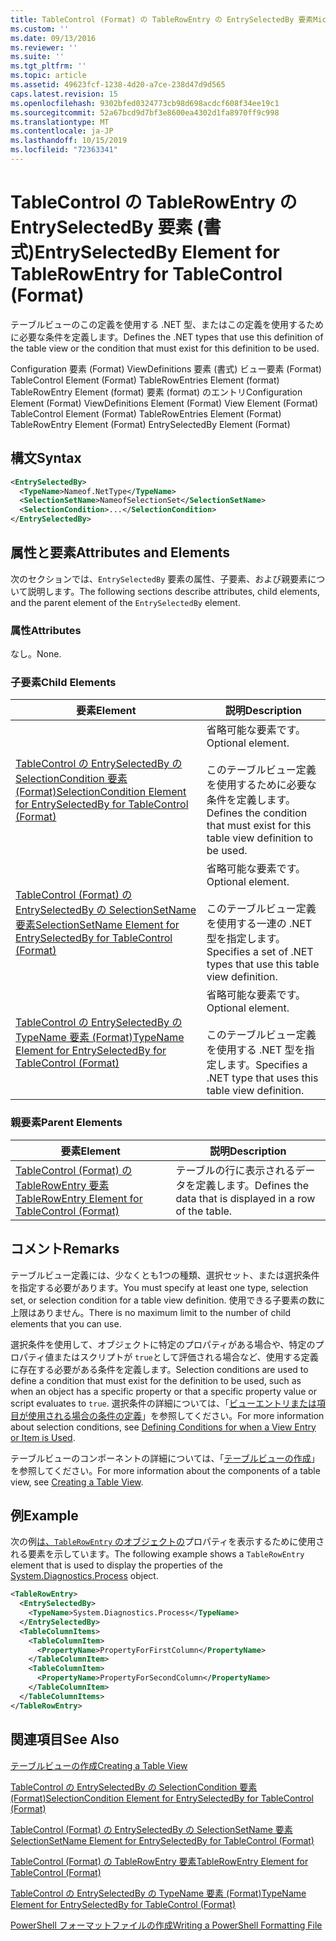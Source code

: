 ```yaml
---
title: TableControl (Format) の TableRowEntry の EntrySelectedBy 要素Microsoft Docs
ms.custom: ''
ms.date: 09/13/2016
ms.reviewer: ''
ms.suite: ''
ms.tgt_pltfrm: ''
ms.topic: article
ms.assetid: 49623fcf-1238-4d20-a7ce-238d47d9d565
caps.latest.revision: 15
ms.openlocfilehash: 9302bfed0324773cb98d698acdcf608f34ee19c1
ms.sourcegitcommit: 52a67bcd9d7bf3e8600ea4302d1fa8970ff9c998
ms.translationtype: MT
ms.contentlocale: ja-JP
ms.lasthandoff: 10/15/2019
ms.locfileid: "72363341"
---
```

# <a name="entryselectedby-element-for-tablerowentry--for-tablecontrol-format"></a><span data-ttu-id="b52c9-102">TableControl の TableRowEntry の EntrySelectedBy 要素 (書式)</span><span class="sxs-lookup"><span data-stu-id="b52c9-102">EntrySelectedBy Element for TableRowEntry  for TableControl (Format)</span></span>

<span data-ttu-id="b52c9-103">テーブルビューのこの定義を使用する .NET 型、またはこの定義を使用するために必要な条件を定義します。</span><span class="sxs-lookup"><span data-stu-id="b52c9-103">Defines the .NET types that use this definition of the table view or the condition that must exist for this definition to be used.</span></span>

<span data-ttu-id="b52c9-104">Configuration 要素 (Format) ViewDefinitions 要素 (書式) ビュー要素 (Format) TableControl Element (Format) TableRowEntries Element (format) TableRowEntry Element (format) 要素 (format) のエントリ</span><span class="sxs-lookup"><span data-stu-id="b52c9-104">Configuration Element (Format) ViewDefinitions Element (Format) View Element (Format) TableControl Element (Format) TableRowEntries Element (Format) TableRowEntry Element (Format) EntrySelectedBy Element (Format)</span></span>

## <a name="syntax"></a><span data-ttu-id="b52c9-105">構文</span><span class="sxs-lookup"><span data-stu-id="b52c9-105">Syntax</span></span>

```xml
<EntrySelectedBy>
  <TypeName>Nameof.NetType</TypeName>
  <SelectionSetName>NameofSelectionSet</SelectionSetName>
  <SelectionCondition>...</SelectionCondition>
</EntrySelectedBy>
```

## <a name="attributes-and-elements"></a><span data-ttu-id="b52c9-106">属性と要素</span><span class="sxs-lookup"><span data-stu-id="b52c9-106">Attributes and Elements</span></span>

<span data-ttu-id="b52c9-107">次のセクションでは、`EntrySelectedBy` 要素の属性、子要素、および親要素について説明します。</span><span class="sxs-lookup"><span data-stu-id="b52c9-107">The following sections describe attributes, child elements, and the parent element of the `EntrySelectedBy` element.</span></span>

### <a name="attributes"></a><span data-ttu-id="b52c9-108">属性</span><span class="sxs-lookup"><span data-stu-id="b52c9-108">Attributes</span></span>

<span data-ttu-id="b52c9-109">なし。</span><span class="sxs-lookup"><span data-stu-id="b52c9-109">None.</span></span>

### <a name="child-elements"></a><span data-ttu-id="b52c9-110">子要素</span><span class="sxs-lookup"><span data-stu-id="b52c9-110">Child Elements</span></span>

|<span data-ttu-id="b52c9-111">要素</span><span class="sxs-lookup"><span data-stu-id="b52c9-111">Element</span></span>|<span data-ttu-id="b52c9-112">説明</span><span class="sxs-lookup"><span data-stu-id="b52c9-112">Description</span></span>|
|-------------|-----------------|
|[<span data-ttu-id="b52c9-113">TableControl の EntrySelectedBy の SelectionCondition 要素 (Format)</span><span class="sxs-lookup"><span data-stu-id="b52c9-113">SelectionCondition Element for EntrySelectedBy for TableControl (Format)</span></span>](./selectioncondition-element-for-entryselectedby-for-tablecontrol-format.md)|<span data-ttu-id="b52c9-114">省略可能な要素です。</span><span class="sxs-lookup"><span data-stu-id="b52c9-114">Optional element.</span></span><br /><br /> <span data-ttu-id="b52c9-115">このテーブルビュー定義を使用するために必要な条件を定義します。</span><span class="sxs-lookup"><span data-stu-id="b52c9-115">Defines the condition that must exist for this table view definition to be used.</span></span>|
|[<span data-ttu-id="b52c9-116">TableControl (Format) の EntrySelectedBy の SelectionSetName 要素</span><span class="sxs-lookup"><span data-stu-id="b52c9-116">SelectionSetName Element for EntrySelectedBy for TableControl (Format)</span></span>](./selectionsetname-element-for-entryselectedby-for-tablecontrol-format.md)|<span data-ttu-id="b52c9-117">省略可能な要素です。</span><span class="sxs-lookup"><span data-stu-id="b52c9-117">Optional element.</span></span><br /><br /> <span data-ttu-id="b52c9-118">このテーブルビュー定義を使用する一連の .NET 型を指定します。</span><span class="sxs-lookup"><span data-stu-id="b52c9-118">Specifies a set of .NET types that use this table view definition.</span></span>|
|[<span data-ttu-id="b52c9-119">TableControl の EntrySelectedBy の TypeName 要素 (Format)</span><span class="sxs-lookup"><span data-stu-id="b52c9-119">TypeName Element for EntrySelectedBy for TableControl (Format)</span></span>](./typename-element-for-entryselectedby-for-tablecontrol-format.md)|<span data-ttu-id="b52c9-120">省略可能な要素です。</span><span class="sxs-lookup"><span data-stu-id="b52c9-120">Optional element.</span></span><br /><br /> <span data-ttu-id="b52c9-121">このテーブルビュー定義を使用する .NET 型を指定します。</span><span class="sxs-lookup"><span data-stu-id="b52c9-121">Specifies a .NET type that uses this table view definition.</span></span>|

### <a name="parent-elements"></a><span data-ttu-id="b52c9-122">親要素</span><span class="sxs-lookup"><span data-stu-id="b52c9-122">Parent Elements</span></span>

|<span data-ttu-id="b52c9-123">要素</span><span class="sxs-lookup"><span data-stu-id="b52c9-123">Element</span></span>|<span data-ttu-id="b52c9-124">説明</span><span class="sxs-lookup"><span data-stu-id="b52c9-124">Description</span></span>|
|-------------|-----------------|
|[<span data-ttu-id="b52c9-125">TableControl (Format) の TableRowEntry 要素</span><span class="sxs-lookup"><span data-stu-id="b52c9-125">TableRowEntry Element for TableControl (Format)</span></span>](./tablerowentry-element-for-tablerowentries-for-tablecontrol-format.md)|<span data-ttu-id="b52c9-126">テーブルの行に表示されるデータを定義します。</span><span class="sxs-lookup"><span data-stu-id="b52c9-126">Defines the data that is displayed in a row of the table.</span></span>|

## <a name="remarks"></a><span data-ttu-id="b52c9-127">コメント</span><span class="sxs-lookup"><span data-stu-id="b52c9-127">Remarks</span></span>

<span data-ttu-id="b52c9-128">テーブルビュー定義には、少なくとも1つの種類、選択セット、または選択条件を指定する必要があります。</span><span class="sxs-lookup"><span data-stu-id="b52c9-128">You must specify at least one type, selection set, or selection condition for a table view definition.</span></span> <span data-ttu-id="b52c9-129">使用できる子要素の数に上限はありません。</span><span class="sxs-lookup"><span data-stu-id="b52c9-129">There is no maximum limit to the number of child elements that you can use.</span></span>

<span data-ttu-id="b52c9-130">選択条件を使用して、オブジェクトに特定のプロパティがある場合や、特定のプロパティ値またはスクリプトが `true`として評価される場合など、使用する定義に存在する必要がある条件を定義します。</span><span class="sxs-lookup"><span data-stu-id="b52c9-130">Selection conditions are used to define a condition that must exist for the definition to be used, such as when an object has a specific property or that a specific property value or script evaluates to `true`.</span></span> <span data-ttu-id="b52c9-131">選択条件の詳細については、「[ビューエントリまたは項目が使用される場合の条件の定義](./defining-conditions-for-displaying-data.md)」を参照してください。</span><span class="sxs-lookup"><span data-stu-id="b52c9-131">For more information about selection conditions, see [Defining Conditions for when a View Entry or Item is Used](./defining-conditions-for-displaying-data.md).</span></span>

<span data-ttu-id="b52c9-132">テーブルビューのコンポーネントの詳細については、「[テーブルビューの作成](./creating-a-table-view.md)」を参照してください。</span><span class="sxs-lookup"><span data-stu-id="b52c9-132">For more information about the components of a table view, see [Creating a Table View](./creating-a-table-view.md).</span></span>

## <a name="example"></a><span data-ttu-id="b52c9-133">例</span><span class="sxs-lookup"><span data-stu-id="b52c9-133">Example</span></span>

<span data-ttu-id="b52c9-134">次の例[は、`TableRowEntry` のオブジェクトの](/dotnet/api/System.Diagnostics.Process)プロパティを表示するために使用される要素を示しています。</span><span class="sxs-lookup"><span data-stu-id="b52c9-134">The following example shows a `TableRowEntry` element that is used to display the properties of the [System.Diagnostics.Process](/dotnet/api/System.Diagnostics.Process) object.</span></span>

```xml
<TableRowEntry>
  <EntrySelectedBy>
    <TypeName>System.Diagnostics.Process</TypeName>
  </EntrySelectedBy>
  <TableColumnItems>
    <TableColumnItem>
      <PropertyName>PropertyForFirstColumn</PropertyName>
    </TableColumnItem>
    <TableColumnItem>
      <PropertyName>PropertyForSecondColumn</PropertyName>
    </TableColumnItem>
  </TableColumnItems>
</TableRowEntry>
```

## <a name="see-also"></a><span data-ttu-id="b52c9-135">関連項目</span><span class="sxs-lookup"><span data-stu-id="b52c9-135">See Also</span></span>

[<span data-ttu-id="b52c9-136">テーブルビューの作成</span><span class="sxs-lookup"><span data-stu-id="b52c9-136">Creating a Table View</span></span>](./creating-a-table-view.md)

[<span data-ttu-id="b52c9-137">TableControl の EntrySelectedBy の SelectionCondition 要素 (Format)</span><span class="sxs-lookup"><span data-stu-id="b52c9-137">SelectionCondition Element for EntrySelectedBy for TableControl (Format)</span></span>](./selectioncondition-element-for-entryselectedby-for-tablecontrol-format.md)

[<span data-ttu-id="b52c9-138">TableControl (Format) の EntrySelectedBy の SelectionSetName 要素</span><span class="sxs-lookup"><span data-stu-id="b52c9-138">SelectionSetName Element for EntrySelectedBy for TableControl (Format)</span></span>](./selectionsetname-element-for-entryselectedby-for-tablecontrol-format.md)

[<span data-ttu-id="b52c9-139">TableControl (Format) の TableRowEntry 要素</span><span class="sxs-lookup"><span data-stu-id="b52c9-139">TableRowEntry Element for TableControl (Format)</span></span>](./tablerowentry-element-for-tablerowentries-for-tablecontrol-format.md)

[<span data-ttu-id="b52c9-140">TableControl の EntrySelectedBy の TypeName 要素 (Format)</span><span class="sxs-lookup"><span data-stu-id="b52c9-140">TypeName Element for EntrySelectedBy for TableControl (Format)</span></span>](./typename-element-for-entryselectedby-for-tablecontrol-format.md)

[<span data-ttu-id="b52c9-141">PowerShell フォーマットファイルの作成</span><span class="sxs-lookup"><span data-stu-id="b52c9-141">Writing a PowerShell Formatting File</span></span>](./writing-a-powershell-formatting-file.md)
